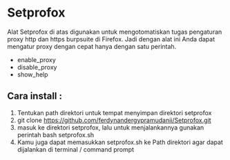# Setprofox

Alat Setprofox di atas digunakan untuk mengotomatiskan tugas pengaturan proxy http dan https burpsuite di Firefox. Jadi dengan alat ini Anda dapat mengatur proxy dengan cepat hanya dengan satu perintah.

+  enable_proxy
+  disable_proxy
+  show_help

## Cara install :
1. Tentukan path direktori untuk tempat menyimpan direktori setprofox
2. git clone https://github.com/ferdynandergypramudanii/Setprofox.git
3. masuk ke direktori setprofox, lalu untuk menjalankannya gunakan perintah bash setprofox.sh
4. Kamu juga dapat memasukkan setprofox.sh ke Path direktori agar dapat dijalankan di terminal / command prompt
